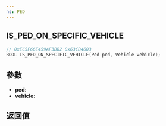 ```yaml
---
ns: PED
---
```

## IS_PED_ON_SPECIFIC_VEHICLE

```c
// 0xEC5F66E459AF3BB2 0x63CB4603
BOOL IS_PED_ON_SPECIFIC_VEHICLE(Ped ped, Vehicle vehicle);
```


## 參數
* **ped**: 
* **vehicle**: 

## 返回值
